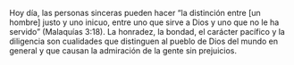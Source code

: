 Hoy día, las personas sinceras pueden hacer “la distinción entre
[un hombre] justo y uno inicuo, entre uno que sirve a Dios 
y uno que no le ha servido” (Malaquías 3:18). 
La honradez, la bondad, el carácter pacífico y la diligencia son cualidades
que distinguen al pueblo de Dios del mundo en general y que causan 
la admiración de la gente sin prejuicios. 